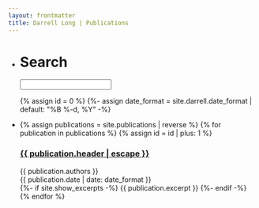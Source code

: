 ```yaml
---
layout: frontmatter
title: Darrell Long | Publications
---
```


<script type="text/javascript">
  function filter(input) {
    var text = input.toLowerCase();
    var id = 1;
    {% assign publications = site.publications | reverse %}
    {% for publication in publications %}
      var content = {{
        publication.content | downcase | strip_html | jsonify
      }};
      var header = {{
        publication.header | downcase | strip_html | jsonify
        }};
      var date = {{
        publication.date | date: "%-d %B %Y" | downcase | strip_html | jsonify
      }};
      var authors = {{
        publication.authors | downcase | strip_html | jsonify
      }};
      var div = document.getElementById(id);
      div.style.display = (
        content.includes(text) || header.includes(text) || date.includes(text) ||
        authors.includes(text) || text == ""
      ) ? 'unset' : 'none';
      id += 1;
    {% endfor %}
  }
</script>

<ul class="posts">
  <li class="posts-labelgroup" id="posts-labelgroup">
    <h1 id="posts-label">Search</h1>
    <div class="search-container">
      <div class="search-section">
        <i class="icon-search"></i>
        <input type="text" name="search" id="text" oninput="filter(document.getElementById('text').value)">
      </div>
    </div>
  </li>

{% assign id = 0 %}
{%- assign date_format = site.darrell.date_format | default: "%B %-d, %Y" -%}

  <li>
    {% assign publications = site.publications | reverse %}
    {% for publication in publications %}
      {% assign id = id | plus: 1 %}
      <div id="{{ id }}">
        <a class="post-link" href="{{ publication.url | relative_url }}">
          <h3 class="post-title">{{ publication.header | escape }}</h3>
        </a>
        <div class="post-meta">
          <div class="post-authors">
            {{ publication.authors }}
          </div>
          <div class="post-date">
            <i class="icon-calendar"></i>
              {{ publication.date | date: date_format }}
          </div>
        </div>
        <div class="post">
          {%- if site.show_excerpts -%}
            {{ publication.excerpt }}
          {%- endif -%}
        </div>
      </div>
    {% endfor %}
  </li>
</ul>
